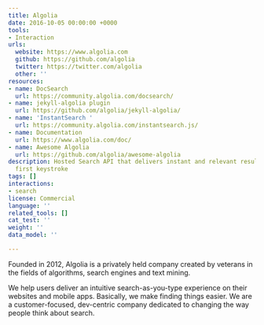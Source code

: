 ```yaml
---
title: Algolia
date: 2016-10-05 00:00:00 +0000
tools:
- Interaction
urls:
  website: https://www.algolia.com
  github: https://github.com/algolia
  twitter: https://twitter.com/algolia
  other: ''
resources:
- name: DocSearch
  url: https://community.algolia.com/docsearch/
- name: jekyll-algolia plugin
  url: https://github.com/algolia/jekyll-algolia/
- name: 'InstantSearch '
  url: https://community.algolia.com/instantsearch.js/
- name: Documentation
  url: https://www.algolia.com/doc/
- name: Awesome Algolia
  url: https://github.com/algolia/awesome-algolia
description: Hosted Search API that delivers instant and relevant results from the
  first keystroke
tags: []
interactions:
- search
license: Commercial
language: ''
related_tools: []
cat_test: ''
weight: ''
data_model: ''

---
```

Founded in 2012, Algolia is a privately held company created by veterans in the fields of algorithms, search engines and text mining.

We help users deliver an intuitive search-as-you-type experience on their websites and mobile apps. Basically, we make finding things easier. We are a customer-focused, dev-centric company dedicated to changing the way people think about search.